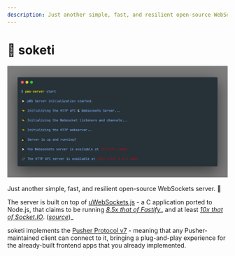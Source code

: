 ```yaml
---
description: Just another simple, fast, and resilient open-source WebSockets server. 📣
---
```


# 📡 soketi

![](.gitbook/assets/carbon-20-.png)

Just another simple, fast, and resilient open-source WebSockets server. 📣

The server is built on top of [uWebSockets.js](https://github.com/uNetworking/uWebSockets.js) - a C application ported to Node.js, that claims to be running [_8.5x that of Fastify_](https://alexhultman.medium.com/serving-100k-requests-second-from-a-fanless-raspberry-pi-4-over-ethernet-fdd2c2e05a1e)_ and at least _[_10x that of Socket.IO_](https://medium.com/swlh/100k-secure-websockets-with-raspberry-pi-4-1ba5d2127a23)_. (_[_source_](https://github.com/uNetworking/uWebSockets.js)_)_

soketi implements the [Pusher Protocol v7](https://pusher.com/docs/channels/library\_auth\_reference/pusher-websockets-protocol#version-7-2017-11) - meaning that any Pusher-maintained client can connect to it, bringing a plug-and-play experience for the already-built frontend apps that you already implemented.
